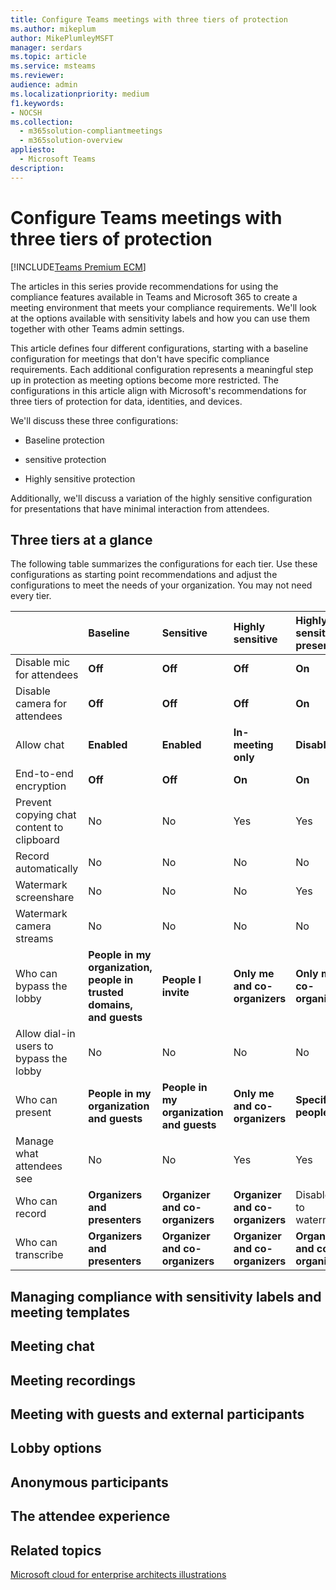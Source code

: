 ```yaml
---
title: Configure Teams meetings with three tiers of protection
ms.author: mikeplum
author: MikePlumleyMSFT
manager: serdars
ms.topic: article
ms.service: msteams
ms.reviewer: 
audience: admin
ms.localizationpriority: medium
f1.keywords:
- NOCSH
ms.collection: 
  - m365solution-compliantmeetings
  - m365solution-overview
appliesto: 
  - Microsoft Teams
description: 
---
```


# Configure Teams meetings with three tiers of protection

[!INCLUDE[Teams Premium ECM](includes/teams-premium-ecm.md)]

The articles in this series provide recommendations for using the compliance features available in Teams and Microsoft 365 to create a meeting environment that meets your compliance requirements. We'll look at the options available with sensitivity labels and how you can use them together with other Teams admin settings.

This article defines four different configurations, starting with a baseline configuration for meetings that don't have specific compliance requirements. Each additional configuration represents a meaningful step up in protection as meeting options become more restricted. The configurations in this article align with Microsoft's recommendations for three tiers of protection for data, identities, and devices.

We'll discuss these three configurations:

- Baseline protection

- sensitive protection

- Highly sensitive protection

Additionally, we'll discuss a variation of the highly sensitive configuration for presentations that have minimal interaction from attendees.

## Three tiers at a glance

The following table summarizes the configurations for each tier. Use these configurations as starting point recommendations and adjust the configurations to meet the needs of your organization. You may not need every tier.

|&nbsp;|Baseline|Sensitive|Highly sensitive|Highly sensitive presentation|
|:-----|:-----|:-----|:-----|:-----|
|Disable mic for attendees|**Off**|**Off**|**Off**|**On**|
|Disable camera for attendees|**Off**|**Off**|**Off**|**On**|
|Allow chat|**Enabled**|**Enabled**|**In-meeting only**|**Disabled**|
|End-to-end encryption|**Off**|**Off**|**On**|**On**|
|Prevent copying chat content to clipboard|No|No|Yes|Yes|
|Record automatically|No|No|No|No|
|Watermark screenshare|No|No|No|Yes|
|Watermark camera streams|No|No|No|No|
|Who can bypass the lobby|**People in my organization, people in trusted domains, and guests**|**People I invite**|**Only me and co-organizers**|**Only me and co-organizers**|
|Allow dial-in users to bypass the lobby|No|No|No|No|
|Who can present|**People in my organization and guests**|**People in my organization and guests**|**Only me and co-organizers**|**Specific people**|
|Manage what attendees see|No|No|Yes|Yes|
|Who can record|**Organizers and presenters**|**Organizer and co-organizers**|**Organizer and co-organizers**|Disabled due to watermarking|
|Who can transcribe|**Organizers and presenters**|**Organizer and co-organizers**|**Organizer and co-organizers**|**Organizer and co-organizers**|

## Managing compliance with sensitivity labels and meeting templates


## Meeting chat

## Meeting recordings

## Meeting with guests and external participants

## Lobby options

## Anonymous participants

## The attendee experience

## Related topics

[Microsoft cloud for enterprise architects illustrations](/microsoft-365/solutions/cloud-architecture-models)

